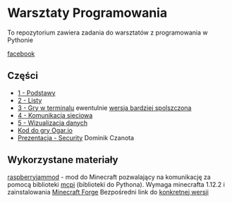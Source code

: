 # Warsztaty Programowania

To repozytorium zawiera zadania do warsztatów z programowania w Pythonie 

[facebook](https://www.facebook.com/Warsztaty-Programowania-Trzebinia-635087866893182)

## Części
- [1 - Podstawy](1.md)
- [2 - Listy](2.md)
- [3 - Gry w terminalu](3.md) ewentulnie [wersja bardziej spolszczona](3pl.md)
- [4 - Komunikacja sieciowa](4.md)
- [5 - Wizualizacja danych](5.md)
- [Kod do gry Ogar.io](ogar_io)
- [Prezentacja - Security](https://docs.google.com/presentation/d/1DB7DttPP8xkBTjrf9BrwUlI9456mzspRYfrJeHERpgE/edit?usp=sharing) Dominik Czanota

## Wykorzystane materiały
 [raspberryjammod](https://github.com/arpruss/raspberryjammod) - mod do Minecraft 
 pozwalający na komunikację za pomocą biblioteki [mcpi](https://github.com/martinohanlon/mcpi) (biblioteki do Pythona). 
 Wymaga minecrafta 1.12.2 i zainstalowania [Minecraft Forge](http://files.minecraftforge.net/) 
 Bezpośredni link do [konkretnej wersji](https://files.minecraftforge.net/maven/net/minecraftforge/forge/1.12.2-14.23.5.2796/forge-1.12.2-14.23.5.2796-installer.jar)